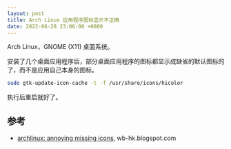 ```yaml
---
layout: post
title: Arch Linux 应用程序图标显示不正确
date: 2022-06-28 23:06:00 +0800
---
```


Arch Linux，GNOME (X11) 桌面系统。

安装了几个桌面应用程序后，部分桌面应用程序的图标都显示成缺省的默认图标的了，而不是应用自己本身的图标。

```bash
sudo gtk-update-icon-cache -t -f /usr/share/icons/hicolor
```

执行后重启就好了。

## 参考

- [archlinux: annoying missing icons](http://wb-hk.blogspot.com/2016/09/archlinux-annoying-missing-icons.html), wb-hk.blogspot.com
